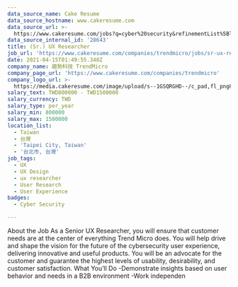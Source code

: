 ```yaml
---
data_source_name: Cake Resume
data_source_hostname: www.cakeresume.com
data_source_url: >-
  https://www.cakeresume.com/jobs?q=cyber%20security&refinementList%5Blang_name%5D%5B0%5D=English&refinementList%5Bsalary_type%5D=per_year&range%5Bsalary_range%5D%5Bmin%5D=1000000
data_source_internal_id: '28643'
title: (Sr.) UX Researcher
job_url: 'https://www.cakeresume.com/companies/trendmicro/jobs/sr-ux-researcher'
date: 2021-04-15T01:49:55.348Z
company_name: 趨勢科技 TrendMicro
company_page_url: 'https://www.cakeresume.com/companies/trendmicro'
company_logo_url: >-
  https://media.cakeresume.com/image/upload/s--1GSQRGHD--/c_pad,fl_png8,h_200,w_200/v1536046772/i1wwlco86slotrkxcujd.png
salary_text: TWD800000 - TWD1500000
salary_currency: TWD
salary_type: per_year
salary_min: 800000
salary_max: 1500000
location_list:
  - Taiwan
  - 台灣
  - 'Taipei City, Taiwan'
  - '台北市, 台灣'
job_tags:
  - UX
  - UX Design
  - ux researcher
  - User Research
  - User Experience
badges:
  - Cyber Security

---
```


About the Job As a Senior UX Researcher, you will ensure that customer needs are at the center of everything Trend Micro does. You will help drive and shape the vision for the future of the cybersecurity user experience, delivering innovative and useful products. You will be an advocate for the customer and guarantee the highest levels of usability, desirability, and customer satisfaction. What You’ll Do -Demonstrate insights based on user behavior and needs in a B2B environment -Work independen